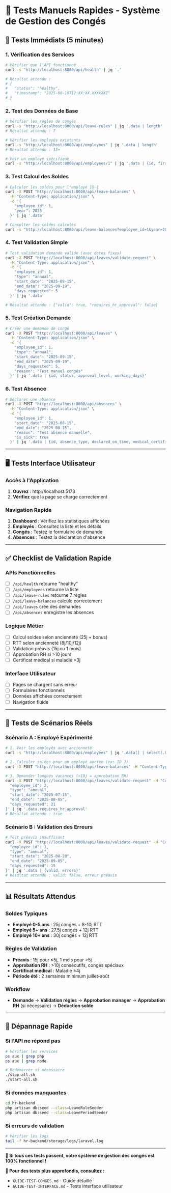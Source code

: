 # 🧪 **Tests Manuels Rapides - Système de Gestion des Congés**

## **🚀 Tests Immédiats (5 minutes)**

### **1. Vérification des Services**

```bash
# Vérifier que l'API fonctionne
curl -s "http://localhost:8000/api/health" | jq '.'

# Résultat attendu :
# {
#   "status": "healthy",
#   "timestamp": "2025-08-16T12:XX:XX.XXXXXXZ"
# }
```

### **2. Test des Données de Base**

```bash
# Vérifier les règles de congés
curl -s "http://localhost:8000/api/leave-rules" | jq '.data | length'
# Résultat attendu : 7

# Vérifier les employés existants
curl -s "http://localhost:8000/api/employees" | jq '.data | length'
# Résultat attendu : 13+

# Voir un employé spécifique
curl -s "http://localhost:8000/api/employees/1" | jq '.data | {id, first_name, last_name, hire_date}'
```

### **3. Test Calcul des Soldes**

```bash
# Calculer les soldes pour l'employé ID 1
curl -X POST "http://localhost:8000/api/leave-balances" \
  -H "Content-Type: application/json" \
  -d '{
    "employee_id": 1,
    "year": 2025
  }' | jq '.data'

# Consulter les soldes calculés
curl -s "http://localhost:8000/api/leave-balances?employee_id=1&year=2025" | jq '.data'
```

### **4. Test Validation Simple**

```bash
# Test validation demande valide (avec dates fixes)
curl -X POST "http://localhost:8000/api/leaves/validate-request" \
  -H "Content-Type: application/json" \
  -d '{
    "employee_id": 1,
    "type": "annual",
    "start_date": "2025-09-15",
    "end_date": "2025-09-19",
    "days_requested": 5
  }' | jq '.data'

# Résultat attendu : {"valid": true, "requires_hr_approval": false}
```

### **5. Test Création Demande**

```bash
# Créer une demande de congé
curl -X POST "http://localhost:8000/api/leaves" \
  -H "Content-Type: application/json" \
  -d '{
    "employee_id": 1,
    "type": "annual",
    "start_date": "2025-09-15",
    "end_date": "2025-09-19",
    "days_requested": 5,
    "reason": "Test manuel congés"
  }' | jq '.data | {id, status, approval_level, working_days}'
```

### **6. Test Absence**

```bash
# Déclarer une absence
curl -X POST "http://localhost:8000/api/absences" \
  -H "Content-Type: application/json" \
  -d '{
    "employee_id": 1,
    "start_date": "2025-08-15",
    "end_date": "2025-08-15",
    "reason": "Test absence manuelle",
    "is_sick": true
  }' | jq '.data | {id, absence_type, declared_on_time, medical_certificate_required}'
```

---

## **🖥️ Tests Interface Utilisateur**

### **Accès à l'Application**
1. **Ouvrez** : http://localhost:5173
2. **Vérifiez** que la page se charge correctement

### **Navigation Rapide**
1. **Dashboard** : Vérifiez les statistiques affichées
2. **Employés** : Consultez la liste et les détails
3. **Congés** : Testez le formulaire de demande
4. **Absences** : Testez la déclaration d'absence

---

## **✅ Checklist de Validation Rapide**

### **APIs Fonctionnelles**
- [ ] `/api/health` retourne "healthy"
- [ ] `/api/employees` retourne la liste
- [ ] `/api/leave-rules` retourne 7 règles
- [ ] `/api/leave-balances` calcule correctement
- [ ] `/api/leaves` crée des demandes
- [ ] `/api/absences` enregistre les absences

### **Logique Métier**
- [ ] Calcul soldes selon ancienneté (25j + bonus)
- [ ] RTT selon ancienneté (8j/10j/12j)
- [ ] Validation préavis (15j ou 1 mois)
- [ ] Approbation RH si >10 jours
- [ ] Certificat médical si maladie >3j

### **Interface Utilisateur**
- [ ] Pages se chargent sans erreur
- [ ] Formulaires fonctionnels
- [ ] Données affichées correctement
- [ ] Navigation fluide

---

## **🎯 Tests de Scénarios Réels**

### **Scénario A : Employé Expérimenté**
```bash
# 1. Voir les employés avec ancienneté
curl -s "http://localhost:8000/api/employees" | jq '.data[] | select(.hire_date < "2020-01-01") | {id, first_name, last_name, hire_date}'

# 2. Calculer soldes pour un employé ancien (ex: ID 2)
curl -X POST "http://localhost:8000/api/leave-balances" -H "Content-Type: application/json" -d '{"employee_id": 2, "year": 2025}' | jq '.data'

# 3. Demander longues vacances (>10j = approbation RH)
curl -X POST "http://localhost:8000/api/leaves/validate-request" -H "Content-Type: application/json" -d '{
  "employee_id": 2,
  "type": "annual", 
  "start_date": "2025-07-15",
  "end_date": "2025-08-05",
  "days_requested": 21
}' | jq '.data.requires_hr_approval'
# Résultat attendu : true
```

### **Scénario B : Validation des Erreurs**
```bash
# Test préavis insuffisant
curl -X POST "http://localhost:8000/api/leaves/validate-request" -H "Content-Type: application/json" -d '{
  "employee_id": 1,
  "type": "annual",
  "start_date": "2025-08-20",
  "end_date": "2025-09-05",
  "days_requested": 15
}' | jq '.data | {valid, errors}'
# Résultat attendu : valid: false, erreur préavis
```

---

## **📊 Résultats Attendus**

### **Soldes Typiques**
- **Employé 0-5 ans** : 25j congés + 8-10j RTT
- **Employé 5+ ans** : 27.5j congés + 12j RTT
- **Employé 10+ ans** : 30j congés + 12j RTT

### **Règles de Validation**
- **Préavis** : 15j pour ≤5j, 1 mois pour >5j
- **Approbation RH** : >10j consécutifs, congés spéciaux
- **Certificat médical** : Maladie ≥4j
- **Période été** : 2 semaines minimum juillet-août

### **Workflow**
- **Demande** → **Validation règles** → **Approbation manager** → **Approbation RH** (si nécessaire) → **Déduction solde**

---

## **🚨 Dépannage Rapide**

### **Si l'API ne répond pas**
```bash
# Vérifier les services
ps aux | grep php
ps aux | grep node

# Redémarrer si nécessaire
./stop-all.sh
./start-all.sh
```

### **Si données manquantes**
```bash
cd hr-backend
php artisan db:seed --class=LeaveRuleSeeder
php artisan db:seed --class=LeavePeriodSeeder
```

### **Si erreurs de validation**
```bash
# Vérifier les logs
tail -f hr-backend/storage/logs/laravel.log
```

---

**🎉 Si tous ces tests passent, votre système de gestion des congés est 100% fonctionnel !**

**📖 Pour des tests plus approfondis, consultez :**
- `GUIDE-TEST-CONGES.md` - Guide détaillé
- `GUIDE-TEST-INTERFACE.md` - Tests interface utilisateur
